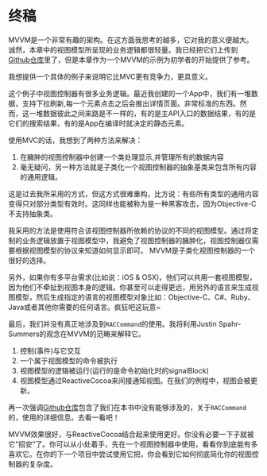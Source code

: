 # 终稿

MVVM是一个非常有趣的架构。在这方面我思考的越多，它对我的意义便越大。诚然，本章中的视图模型所呈现的业务逻辑都很轻量。我已经把它们上传到[Github仓库](https://github.com/ashfurrow/FunctionalReactivePixels)里了，但是本章作为一个MVVM的示例为初学者的开始提供了参考。

我想提供一个具体的例子来说明它比MVC更有竞争力，更具意义。

这个例子中视图控制器有很多业务逻辑。最近我创建的一个App中，我们有一堆数据，支持下拉刷新,每一个元素点击之后会推出详情页面。非常标准的东西。然而，这一堆数据彼此之间来路是不一样的，有的是主API入口的数据结果，有的是它们的搜索结果，有的是App在编译时就决定的静态元素。

使用MVC的话，我想到了两种方法来解决：

  1. 在臃肿的视图控制器中创建一个类处理显示,并管理所有的数据内容
  2. 毫无疑问，另一种方法就是子类化一个视图控制器的抽象基类来包含所有内容的通用逻辑。

这是过去我所采用的方式，但这方式很难重构，比方说：有些所有类型的通用内容变得只对部分类型有效时。这同样也能被称为是一种黑客攻击，因为Objective-C不支持抽象类。

我采用的方法是使用符合该视图控制器所依赖的协议的不同的视图模型。通过将定制的业务逻辑放置于视图模型中，我避免了视图控制器的臃肿化，视图控制器仅需要根据视图模型的协议来知道如何显示即可。 MVVM是子类化视图控制器的一个很好的选择。

另外，如果你有多平台需求(比如说：iOS & OSX)，他们可以共用一套视图模型，因为他们不牵扯到视图本身的逻辑。你甚至可以走得更远，用另外的语言来生成视图模型，然后生成指定的语言的视图模型对象比如：Objective-C、C#、Ruby、Java或者其他你需要的任何语言。疯狂吧这玩意~

最后，我们并没有真正地涉及到`RACCommand`的使用。我将利用Justin Spahr-Summers的观念在MVVM的范畴来解释它。

1. 控制(事件)与它交互
2. 一个属于视图模型的命令被执行
3. 视图模型的逻辑被运行(运行的是命令初始化时的signalBlock)
4. 视图模型通过ReactiveCocoa来间接通知视图。在我们的例程中，视图会被更新。

再一次强调[Github仓库](https://github.com/ashfurrow/FunctionalReactivePixels)包含了我们在本书中没有能够涉及的，关于`RACCommand`的，使用的详细信息。去看一看吧！

MVVM效果很好，与ReactiveCocoa结合起来使用更好。你没有必要一下子就被它“招安”了。你可以从小处着手，先在一个视图控制器中使用，看看你到底能有多喜欢它。在你的下一个项目中尝试使用它把，你会看到它如何彻底简化你的视图控制器的复杂度。